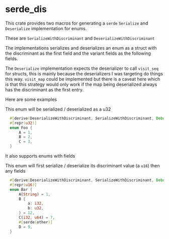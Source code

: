 # serde_dis

This crate provides two macros for generating a `serde` `Serialize` and
`Deserialize` implementation for enums.

These are `SerializeWithDiscriminant` and `DeserializeWithDiscriminant`

The implementations serializes and deserializes an enum as a struct with the
discriminant as the first field and the variant fields as the following fields.

The `Deserialize` implementation expects the deserializer to call
`visit_seq` for structs, this is mainly because the deserializers I was
targeting do things this way. `visit_map` could be implemented but there is a
caveat here which is that this strategy would only work if the map being
deserialized always has the discriminant as the first entry.

Here are some examples

This enum will be serialized / deserialized as a u32
```Rust
  #[derive(DeserializeWithDiscriminant, SerializeWithDiscriminant, Debug, PartialEq)]                    
  #[repr(u32)]                                                                                           
  enum Foo {                                                                                             
      A = 1,                                                                                             
      B = 2,                                                                                             
      C = 3,                                                                                             
  }
```

It also supports enums with fields

This enum will first serialize / deserialize its discriminant value (a `u16`) then any fields
```Rust
  #[derive(DeserializeWithDiscriminant, SerializeWithDiscriminant, Debug, PartialEq)]                 
  #[repr(u16)]                                                                                        
  enum Bar {                                                                                          
      A(String) = 1,                                                                                  
      B {                                                                                             
          a: i32,                                                                                     
          b: u32,                                                                                     
      } = 12,                                                                                         
      C(i32, u64) = 7,                                                                                
      #[serde(other)]                                                                                 
      D = 9,                                                                                          
  }                                                                                                   
```
